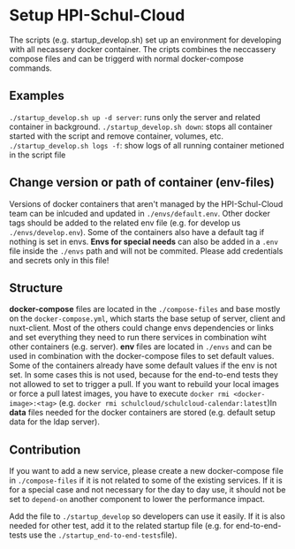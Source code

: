 # Setup HPI-Schul-Cloud

The scripts (e.g. startup_develop.sh) set up an environment for developing with all necassery docker container. The cripts combines the neccassery compose files and can be triggerd with normal docker-compose commands.

## Examples

`./startup_develop.sh up -d server`: runs only the server and related container in background.
`./startup_develop.sh down`: stops all container started with the script and remove container, volumes, etc.
`./startup_develop.sh logs -f`: show logs of all running container metioned in the script file

## Change version or path of container (env-files)

Versions of docker containers that aren't managed by the HPI-Schul-Cloud team can be inlcuded and updated in `./envs/default.env`. Other docker tags should be added to the related env file (e.g. for develop us `./envs/develop.env`). Some of the containers also have a default tag if nothing is set in envs. **Envs for special needs** can also be added in a `.env` file inside the `./envs` path and will not be commited. Please add credentials and secrets only in this file!

## Structure

**docker-compose** files are located in the `./compose-files` and base mostly on the `docker-compose.yml`, which starts the base setup of server, client and nuxt-client. Most of the others could change envs dependencies or links and set everything they need to run there services in combination wiht other containers (e.g. server).
**env** files are located in `./envs` and can be used in combination with the docker-compose files to set default values. Some of the containers already have some default values if the env is not set. In some cases this is not used, because for the end-to-end tests they not allowed to set to trigger a pull. If you want to rebuild your local
images or force a pull latest images, you have to execute `docker rmi <docker-image>:<tag>` (e.g. `docker rmi schulcloud/schulcloud-calendar:latest`)In **data** files needed for the docker containers are stored (e.g. default setup data for the ldap server).

## Contribution

If you want to add a new service, please create a new docker-compose file in `./compose-files` if it is not related to some of the existing services. If it is for a special case and not necessary for the day to day use, it should not be set to `depend-on` another component to lower the performance impact.

Add the file to `./startup_develop` so developers can use it easily. If it is also needed for other test, add it to the related startup file (e.g. for end-to-end-tests use the `./startup_end-to-end-tests`file).
